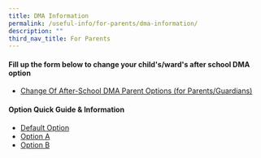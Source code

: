 ```yaml
---
title: DMA Information
permalink: /useful-info/for-parents/dma-information/
description: ""
third_nav_title: For Parents
---
```

<h4> <strong>Fill up the form below to change your child's/ward's after school DMA option</strong></h4>

*   [Change Of After-School DMA Parent Options (for Parents/Guardians)](https://form.gov.sg/6143ec0c70054d0012da2b0f)

<h4><strong>Option Quick Guide &amp; Information</strong></h4>

* [Default Option](/files/PORC4%20-%20DMA%20Parent%20Guide%20for%20Default%20Option%20Chrome%20Devices_2%20Sep%2021.pdf)<br>
* [Option A](/files/PORC5%20-%20DMA%20Parent%20Guide%20for%20Option%20A%20Chrome%20Devices_2%20Sep%2021.pdf)
* [Option B](/files/PORC6%20-%20DMA%20Parent%20Guide%20for%20Option%20B%20Chrome%20Devices_2%20Sep%2021.pdf)